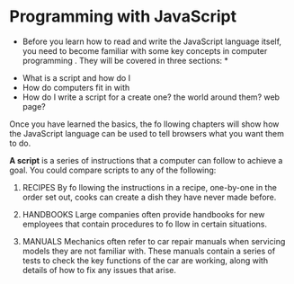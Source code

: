 # Programming with JavaScript

* Before you learn how to read and write the JavaScript
language itself, you need to become familiar with some key
concepts in computer programming . They will be covered in
three sections: *

- What is a script and how do I 
- How do computers fit in with 
- How do I write a script for a
create one? the world around them? web page?

Once you have learned the basics, the fo llowing chapters will show how the JavaScript
language can be used to tell browsers what you want them to do.



**A script** is a series of instructions that a
computer can follow to achieve a goal.
You could compare scripts to any of the following:


1. RECIPES
By fo llowing the instructions in a
recipe, one-by-one in the order
set out, cooks can create a dish
they have never made before.


2. HANDBOOKS
Large companies often provide
handbooks for new employees
that contain procedures to fo llow
in certain situations.


3. MANUALS
Mechanics often refer to car
repair manuals when servicing
models they are not familiar
with. These manuals contain a
series of tests to check the key
functions of the car are working,
along with details of how to fix
any issues that arise.
